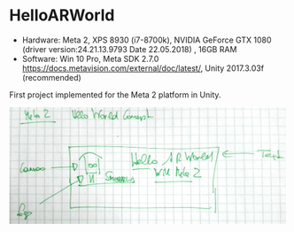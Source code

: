 # HelloARWorld

* Hardware: Meta 2, XPS 8930 (i7-8700k), NVIDIA GeForce GTX 1080 (driver version:24.21.13.9793 Date 22.05.2018) , 16GB RAM
* Software: Win 10 Pro, Meta SDK 2.7.0 https://docs.metavision.com/external/doc/latest/, Unity 2017.3.03f (recommended)

First project implemented for the Meta 2 platform in Unity. 

<div>
<img src = "./Screenshots/helloarworld-concept.jpg" width = "500">
</div>